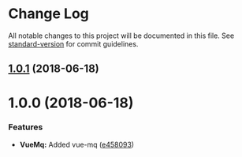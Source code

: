 # Change Log

All notable changes to this project will be documented in this file. See [standard-version](https://github.com/conventional-changelog/standard-version) for commit guidelines.

<a name="1.0.1"></a>
## [1.0.1](https://github.com/https://github.com/vanhoofmaarten/nuxt-mq/compare/v1.0.0...v1.0.1) (2018-06-18)



<a name="1.0.0"></a>
# 1.0.0 (2018-06-18)


### Features

* **VueMq:** Added vue-mq ([e458093](https://github.com/https://github.com/vanhoofmaarten/nuxt-mq/commit/e458093))
